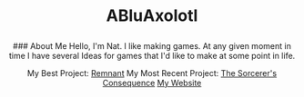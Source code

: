 # <p align="center">ABluAxolotl</p>
<div align="center">
### About Me
  Hello, I'm Nat.
  I like making games. At any given moment in time I have several Ideas for games that I'd like to make at some point in life.

  My Best Project: <a href="https://www.youtube.com/watch?v=6X6voJ_psEI">Remnant</a>
  My Most Recent Project: <a href="https://abluaxolotl.itch.io/thesorcerersconsequence">The Sorcerer's Consequence</a>
<a align="center" href="https://www.abluaxolotl.xyz/">My Website</a>
</div>
<!--
**ABluAxolotl/ABluAxolotl** is a ✨ _special_ ✨ repository because its `README.md` (this file) appears on your GitHub profile.

Here are some ideas to get you started:

- 🔭 I’m currently working on ...
- 🌱 I’m currently learning ...
- 👯 I’m looking to collaborate on ...
- 🤔 I’m looking for help with ...
- 💬 Ask me about ...
- 📫 How to reach me: ...
- 😄 Pronouns: ...
- ⚡ Fun fact: ...
-->
